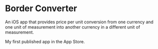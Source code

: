Border Converter
===============

An iOS app that provides price per unit conversion from one currency and one unit of measurement into another currency in a different unit of measurement.

My first published app in the App Store. 
